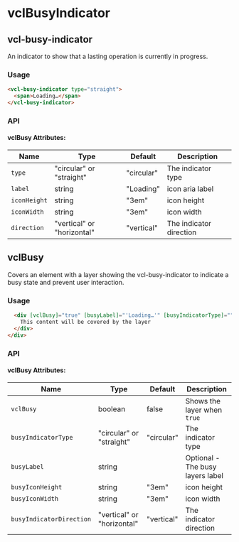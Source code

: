 # vclBusyIndicator

## vcl-busy-indicator

An indicator to show that a lasting operation is currently in progress.

### Usage

```html
<vcl-busy-indicator type="straight">
  <span>Loading…</span>
</vcl-busy-indicator>
```
### API

#### vclBusy Attributes:

| Name                | Type                       | Default    | Description
| ------------------- | -------------------------- | ---------- |--------------
| `type`              | "circular" or "straight"   | "circular" | The indicator type
| `label`             | string                     | "Loading"  | icon aria label
| `iconHeight`        | string                     | "3em"      | icon height
| `iconWidth`         | string                     | "3em"      | icon width
| `direction`         | "vertical" or "horizontal" | "vertical" | The indicator direction



## vclBusy

Covers an element with a layer showing the vcl-busy-indicator to indicate a busy state and prevent user interaction.

### Usage

```html
  <div [vclBusy]="true" [busyLabel]="'Loading…'" [busyIndicatorType]="">
    This content will be covered by the layer
  </div>
</div>
```

### API

#### vclBusy Attributes:

| Name                     | Type                       | Default    | Description
| ------------------------ | -------------------------- | ---------- |--------------
| `vclBusy`                | boolean                    | false      | Shows the layer when `true`
| `busyIndicatorType`      | "circular" or "straight"   | "circular" | The indicator type
| `busyLabel`              | string                     |            | Optional - The busy layers label
| `busyIconHeight`         | string                     | "3em"      | icon height
| `busyIconWidth`          | string                     | "3em"      | icon width
| `busyIndicatorDirection` | "vertical" or "horizontal" | "vertical" | The indicator direction



